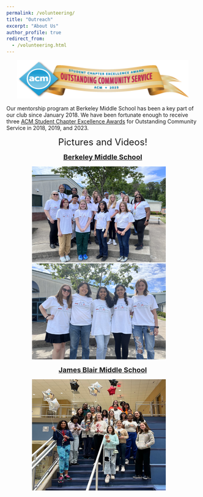 ```yaml
---
permalink: /volunteering/
title: "Outreach"
excerpt: "About Us"
author_profile: true
redirect_from: 
  - /volunteering.html
---
```


<p align="center"> <img src= "/images/CommunityService_2023.png" width="450" height="100"> </p>

Our mentorship program at Berkeley Middle School has been a key part of our club since January 2018. We have been fortunate enough to receive three [ACM Student Chapter Excellence Awards](https://www.acm.org/chapters/student-chapter-excellence-awards/past-winners/past-winners) for Outstanding Community Service in 2018, 2019, and 2023. 

<p align="center"> <font size="5"> Pictures and Videos! </font> </p>

<p align="center">
  <a href="../berkeley/"> <font size="4"> <b> Berkeley Middle School </b> </font> </a>
</p>

<p align="center">
  <img src= "/images/Volunteering Photos/IMG_7023.jpg" width="350" height="250" >
  &nbsp;&nbsp;&nbsp;&nbsp;

  <img src= "/images/Volunteering Photos/IMG_7033.jpg" width="350" height="250" >
  &nbsp;&nbsp;&nbsp;&nbsp;
</p>

<p align="center">
  <a href="../james-blair/"> <font size="4"> <b> James Blair Middle School </b> </font> </a>
</p>

<p align="center">
  <img src= "/images/Volunteering Photos/jb_1.jpg" width="350" height="290" >
  &nbsp;&nbsp;&nbsp;&nbsp;
</p>
